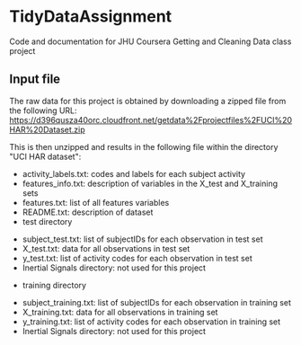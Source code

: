 # TidyDataAssignment
Code and documentation for JHU Coursera Getting and Cleaning Data class project

## Input file
The raw data for this project is obtained by downloading a zipped file from the following URL:
https://d396qusza40orc.cloudfront.net/getdata%2Fprojectfiles%2FUCI%20HAR%20Dataset.zip

This is then unzipped and results in the following file within the directory "UCI HAR dataset":
* activity\_labels.txt: codes and labels for each subject activity
* features\_info.txt:  description of variables in the X\_test and X\_training sets
* features.txt: list of all features variables
* README.txt: description of dataset 
* test directory
+ subject\_test.txt:  list of subjectIDs for each observation in test set
+ X\_test.txt:  data for all observations in test set
+ y\_test.txt:  list of activity codes for each observation in test set
+ Inertial Signals directory:  not used for this project
* training directory
+ subject\_training.txt: list of subjectIDs for each observation in training set
+ X\_training.txt: data for all observations in training set
+ y\_training.txt: list of activity codes for each observation in training set
+ Inertial Signals directory:  not used for this project


